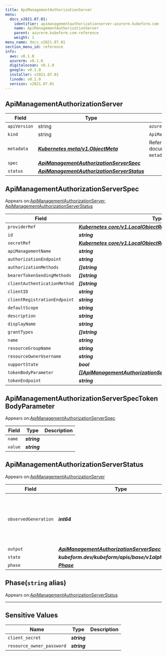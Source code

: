 ```yaml
---
title: ApiManagementAuthorizationServer
menu:
  docs_v2021.07.01:
    identifier: apimanagementauthorizationserver-azurerm.kubeform.com
    name: ApiManagementAuthorizationServer
    parent: azurerm.kubeform.com-reference
    weight: 1
menu_name: docs_v2021.07.01
section_menu_id: reference
info:
  aws: v0.1.0
  azurerm: v0.1.0
  digitalocean: v0.1.0
  google: v0.1.0
  installer: v2021.07.01
  linode: v0.1.0
  version: v2021.07.01
---
```


## ApiManagementAuthorizationServer
| Field | Type | Description |
| ------ | ----- | ----------- |
| `apiVersion` | string | `azurerm.kubeform.com/v1alpha1` |
|    `kind` | string | `ApiManagementAuthorizationServer` |
| `metadata` | ***[Kubernetes meta/v1.ObjectMeta](https://v1-18.docs.kubernetes.io/docs/reference/generated/kubernetes-api/v1.18/#objectmeta-v1-meta)***|Refer to the Kubernetes API documentation for the fields of the `metadata` field.|
| `spec` | ***[ApiManagementAuthorizationServerSpec](#apimanagementauthorizationserverspec)***||
| `status` | ***[ApiManagementAuthorizationServerStatus](#apimanagementauthorizationserverstatus)***||
## ApiManagementAuthorizationServerSpec

Appears on:[ApiManagementAuthorizationServer](#apimanagementauthorizationserver), [ApiManagementAuthorizationServerStatus](#apimanagementauthorizationserverstatus)

| Field | Type | Description |
| ------ | ----- | ----------- |
| `providerRef` | ***[Kubernetes core/v1.LocalObjectReference](https://v1-18.docs.kubernetes.io/docs/reference/generated/kubernetes-api/v1.18/#localobjectreference-v1-core)***||
| `id` | ***string***||
| `secretRef` | ***[Kubernetes core/v1.LocalObjectReference](https://v1-18.docs.kubernetes.io/docs/reference/generated/kubernetes-api/v1.18/#localobjectreference-v1-core)***||
| `apiManagementName` | ***string***||
| `authorizationEndpoint` | ***string***||
| `authorizationMethods` | ***[]string***||
| `bearerTokenSendingMethods` | ***[]string***| ***(Optional)*** |
| `clientAuthenticationMethod` | ***[]string***| ***(Optional)*** |
| `clientID` | ***string***||
| `clientRegistrationEndpoint` | ***string***||
| `defaultScope` | ***string***| ***(Optional)*** |
| `description` | ***string***| ***(Optional)*** |
| `displayName` | ***string***||
| `grantTypes` | ***[]string***||
| `name` | ***string***||
| `resourceGroupName` | ***string***||
| `resourceOwnerUsername` | ***string***| ***(Optional)*** |
| `supportState` | ***bool***| ***(Optional)*** |
| `tokenBodyParameter` | ***[[]ApiManagementAuthorizationServerSpecTokenBodyParameter](#apimanagementauthorizationserverspectokenbodyparameter)***| ***(Optional)*** |
| `tokenEndpoint` | ***string***| ***(Optional)*** |
## ApiManagementAuthorizationServerSpecTokenBodyParameter

Appears on:[ApiManagementAuthorizationServerSpec](#apimanagementauthorizationserverspec)

| Field | Type | Description |
| ------ | ----- | ----------- |
| `name` | ***string***||
| `value` | ***string***||
## ApiManagementAuthorizationServerStatus

Appears on:[ApiManagementAuthorizationServer](#apimanagementauthorizationserver)

| Field | Type | Description |
| ------ | ----- | ----------- |
| `observedGeneration` | ***int64***| ***(Optional)*** Resource generation, which is updated on mutation by the API Server.|
| `output` | ***[ApiManagementAuthorizationServerSpec](#apimanagementauthorizationserverspec)***| ***(Optional)*** |
| `state` | ***kubeform.dev/kubeform/apis/base/v1alpha1.State***| ***(Optional)*** |
| `phase` | ***[Phase](#phase)***| ***(Optional)*** |
## Phase(`string` alias)

Appears on:[ApiManagementAuthorizationServerStatus](#apimanagementauthorizationserverstatus)

---
## Sensitive Values
| Name | Type | Description |
|------|------|-------------|
| `client_secret` | ***string*** ||
| `resource_owner_password` | ***string*** ||
